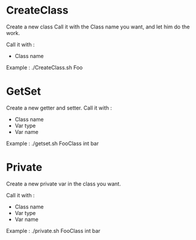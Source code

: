 # CreateClass

Create a new class
Call it with the Class name you want, and let him do the work.

Call it with :
  - Class name

Example :
./CreateClass.sh Foo

# GetSet

Create a new getter and setter.
Call it with :
  - Class name
  - Var type
  - Var name

Example :
./getset.sh FooClass int bar

# Private
Create a new private var in the class you want.

Call it with :
  - Class name
  - Var type
  - Var name


Example :
./private.sh FooClass int bar
